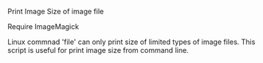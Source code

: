 Print Image Size of image file

Require ImageMagick

Linux commnad 'file' can only print size of limited types of image files. This script is useful for print image size from command line.
